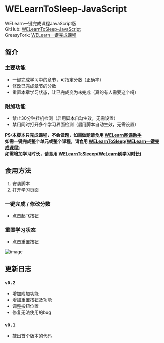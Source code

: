 # WELearnToSleep-JavaScript
WELearn一键完成课程JavaScript版  
GitHub: [WELearnToSleep-JavaScript](https://github.com/Avenshy/WELearnToSleep-JavaScript)  
GreasyFork: [WELearn一键完成课程](https://greasyfork.org/scripts/407589-welearn%E4%B8%80%E9%94%AE%E5%AE%8C%E6%88%90%E8%AF%BE%E7%A8%8B)  

## 简介  
### 主要功能
* 一键完成学习中的章节，可指定分数（正确率） 
* 修改已完成章节的分数  
* 重置本章学习状态，让已完成变为未完成（真的有人需要这个吗）  
### 附加功能  
* 禁止30分钟挂机检测（启用脚本自动生效，无需设置）
* 禁用同时打开多个学习界面检测（启用脚本自动生效，无需设置）


**PS:本脚本只完成课程，不会做题，如需做题请食用 [WELearn网课助手](https://greasyfork.org/zh-CN/scripts/398601-welearn%E7%BD%91%E8%AF%BE%E5%8A%A9%E6%89%8B)**   
**如需一键完成整个单元或整个课程，请食用 [WELearnToSleep(WELearn一键完成课程)](https://github.com/Avenshy/WELearnToSleep)**  
**如需增加学习时长，请食用 [WELearnToSleeep(WeLearn刷学习时长)](https://github.com/Avenshy/WELearnToSleeep)**  

## 食用方法  
1. 安装脚本  
2. 打开学习页面  
### 一键完成 / 修改分数  
* 点击起飞按钮  
### 重置学习状态  
* 点击重置按钮  

![image](https://raw.githubusercontent.com/Avenshy/WELearnToSleep-JavaScript/master/preview1.png)



## 更新日志  

### `v0.2`
* 增加附加功能  
* 增加重置按钮及功能  
* 调整按钮位置  
* 修复无法使用的bug  
### `v0.1`
* 敲出首个版本的代码
